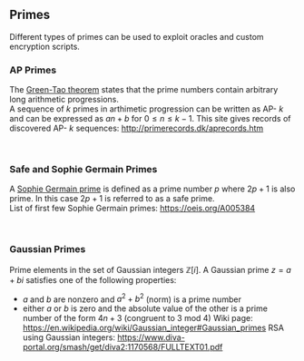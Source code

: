 Primes
-
Different types of primes can be used to exploit oracles and custom encryption scripts.

### AP Primes
The [Green-Tao theorem](https://en.wikipedia.org/wiki/Green%E2%80%93Tao_theorem) states that the prime numbers contain arbitrary long arithmetic progressions.  
A sequence of $k$ primes in arthimetic progression can be written as AP- $k$ and can be expressed as $an+b$ for $0 \le n \le k-1$.
This site gives records of discovered AP- $k$ sequences: http://primerecords.dk/aprecords.htm  

<br>

### Safe and Sophie Germain Primes
A [Sophie Germain prime](https://en.wikipedia.org/wiki/Safe_and_Sophie_Germain_primes) is defined as a prime number $p$ where $2p+1$ is also prime. In this case $2p+1$ is referred to as a safe prime.  
List of first few Sophie Germain primes: https://oeis.org/A005384  

<br>

### Gaussian Primes
Prime elements in the set of Gaussian integers $\mathbb Z[i]$. A Gaussian prime $z = a + bi$ satisfies one of the following properties:
- $a$ and $b$ are nonzero and $a^2+b^2$ (norm) is a prime number
- either $a$ or $b$ is zero and the absolute value of the other is a prime number of the form $4n + 3$ (congruent to 3 mod 4)
Wiki page: https://en.wikipedia.org/wiki/Gaussian_integer#Gaussian_primes
RSA using Gaussian integers: https://www.diva-portal.org/smash/get/diva2:1170568/FULLTEXT01.pdf
